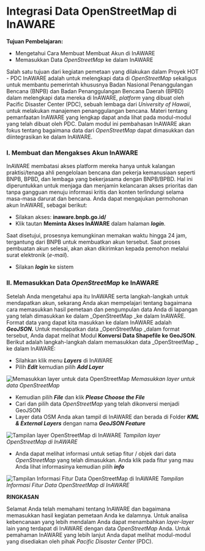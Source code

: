 ﻿# **Integrasi Data OpenStreetMap di InAWARE**

**Tujuan Pembelajaran:**

*   Mengetahui Cara Membuat Membuat Akun di InAWARE
*   Memasukkan Data _OpenStreetMap_ ke dalam InAWARE

Salah satu tujuan dari kegiatan pemetaan yang dilakukan dalam Proyek HOT - PDC InAWARE adalah untuk melengkapi data di _OpenStreetMap_ sekaligus untuk membantu pemerintah khususnya Badan Nasional Penanggulangan Bencana (BNPB) dan Badan Penanggulangan Bencana Daerah (BPBD) dalam melengkapi data mereka di InAWARE, _platform_ yang dibuat oleh Pacific Disaster Center (PDC), sebuah lembaga dari _University of Hawaii_, untuk melakukan manajemen penanggulangan bencana. Materi tentang pemanfaatan InAWARE yang lengkap dapat anda lihat pada modul-modul yang telah dibuat oleh PDC. Dalam modul ini pembahasan InAWARE akan fokus tentang bagaimana data dari _OpenStreetMap_ dapat dimasukkan dan diintegrasikan ke dalam InAWARE.

### **I. Membuat dan Mengakses Akun InAWARE**

InAWARE membatasi akses platform mereka hanya untuk kalangan praktisi/tenaga ahli pengelolaan bencana dan pekerja kemanusiaan seperti BNPB, BPBD, dan lembaga yang bekerjasama dengan BNPB/BPBD. Hal ini diperuntukkan untuk menjaga dan menjamin kelancaran akses prioritas dan tanpa gangguan menuju informasi kritis dan konten terlindungi selama masa-masa darurat dan bencana. Anda dapat mengajukan permohonan akun InAWARE, sebagai berikut:

*   Silakan akses: **inaware.bnpb.go.id/**
*   Klik tautan **Meminta Akses InAWARE** dalam halaman **_login_**.

Saat disetujui, prosesnya kemungkinan memakan waktu hingga 24 jam, tergantung dari BNPB untuk membuatkan akun tersebut. Saat proses pembuatan akun selesai, akan akan dikirimkan kepada pemohon melalui surat elektronik (_e-mail_).

*  Silakan **_login_** ke sistem

### **II. Memasukkan Data _OpenStreetMap_ ke InAWARE**

Setelah Anda mengetahui apa itu InAWARE serta langkah-langkah untuk mendapatkan akun, sekarang Anda akan mempelajari tentang bagaimana cara memasukkan hasil pemetaan dan pengumpulan data Anda di lapangan yang telah dimasukkan ke dalam _OpenStreetMap _ke dalam InAWARE. Format data yang dapat kita masukkan ke dalam InAWARE adalah **_GeoJSON._** Untuk mendapatkan data _OpenStreetMap _dalam format tersebut, Anda dapat melihat Modul **Konversi Data Shapefile ke GeoJSON**. Berikut adalah langkah-langkah dalam memasukkan data _OpenStreetMap _ ke dalam InAWARE:

*   Silahkan klik menu **_Layers_** di InAWARE
*   Pilih **_Edit_** kemudian pilih **_Add Layer_**

![Memasukkan layer untuk data OpenStreetMap](images/0101_osm_to_inaware.png "Memasukkan layer untuk data OpenStreetMap")
_Memasukkan layer untuk data OpenStreetMap_

*   Kemudian pilih **_File_** dan klik **_Please Choose the File_**
*   Cari dan pilih data _OpenStreetMap_ yang telah dikonversi menjadi GeoJSON
*   Layer data OSM Anda akan tampil di InAWARE dan berada di Folder **_KML & External Layers_** dengan nama **_GeoJSON_ _Feature_**

![Tampilan layer OpenStreetMap di InAWARE](images/0102_osm_to_inaware.png "Tampilan layer OpenStreetMap di InAWARE")
_Tampilan layer OpenStreetMap di InAWARE_

*   Anda dapat melihat informasi untuk setiap fitur / objek dari data _OpenStreetMap_ yang telah dimasukkan. Anda klik pada fitur yang mau Anda lihat informasinya kemudian pilih **_info_**

![Tampilan Informasi Fitur Data OpenStreetMap di InAWARE](images/0103_osm_to_inaware.png "Tampilan Informasi Fitur Data OpenStreetMap di InAWARE")
_Tampilan Informasi Fitur Data OpenStreetMap di InAWARE_

**RINGKASAN**

Selamat Anda telah memahami tentang InAWARE dan bagaimana memasukkan hasil kegiatan pemetaan Anda ke dalamnya. Untuk analisa kebencanaan yang lebih mendalam Anda dapat menambahkan _layer-layer_ lain yang terdapat di InAWARE dengan data _OpenStreetMap_ Anda. Untuk pemahaman InAWARE yang lebih lanjut Anda dapat melihat modul-modul yang disediakan oleh pihak _Pacific Disaster Center_ (PDC).

